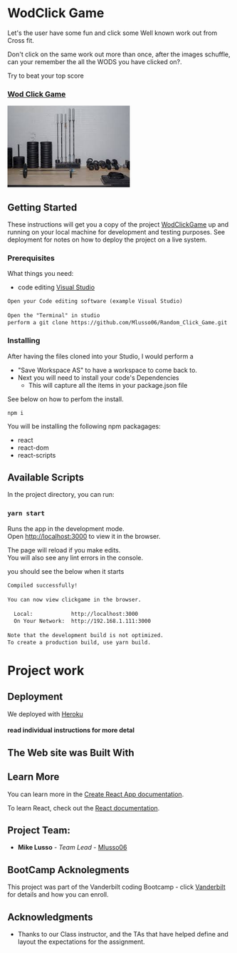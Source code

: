 # WodClick Game
Let's the user have some fun and click some Well known work out from Cross fit.

Don't click on the same work out more than once, after the images schuffle, can your remember the all the WODS you have clicked on?.

Try to beat your top score

### [Wod Click Game]( https://reasonwithme.herokuapp.com/)

![WodClick](./clickgame/readmeImage.jpg)

## Getting Started

These instructions will get you a copy of the project [WodClickGame](https://github.com/Mlusso06/Random_Click_Game) up and running on your local machine for development and testing purposes. See deployment for notes on how to deploy the project on a live system.

### Prerequisites

What things you need: 
* code editing [Visual Studio](https://visualstudio.microsoft.com/)

```
Open your Code editing software (example Visual Studio)

Open the "Terminal" in studio
perform a git clone https://github.com/Mlusso06/Random_Click_Game.git
```

### Installing

After having the files cloned into your Studio, I would perform a 
* "Save Workspace AS" to have a workspace to come back to.
* Next you will need to install your code's Dependencies
    * This will capture all the items in your package.json file

See below on how to perfom the install.

```
npm i
```
You will be installing the following npm packagages:
* react
* react-dom
* react-scripts

## Available Scripts

In the project directory, you can run:

### `yarn start`

Runs the app in the development mode.<br />
Open [http://localhost:3000](http://localhost:3000) to view it in the browser.

The page will reload if you make edits.<br />
You will also see any lint errors in the console.

you should see the below when it starts
```
Compiled successfully!

You can now view clickgame in the browser.

  Local:            http://localhost:3000
  On Your Network:  http://192.168.1.111:3000

Note that the development build is not optimized.
To create a production build, use yarn build.
```


# Project work

## Deployment

We deployed with [Heroku](https://dashboard.heroku.com/apps)


#### read individual instructions for more detal

## The Web site was Built With

## Learn More

You can learn more in the [Create React App documentation](https://facebook.github.io/create-react-app/docs/getting-started).

To learn React, check out the [React documentation](https://reactjs.org/).


## Project Team:

* **Mike Lusso** - *Team Lead* - [Mlusso06](https://github.com/Mlusso06)

## BootCamp Acknolegments 

This project was part of the Vanderbilt coding Bootcamp - click [Vanderbilt](https://bootcamps.vanderbilt.edu/)  for details and how you can enroll.

## Acknowledgments

* Thanks to our Class instructor, and the TAs that have helped define and layout the expectations for the assignment. 